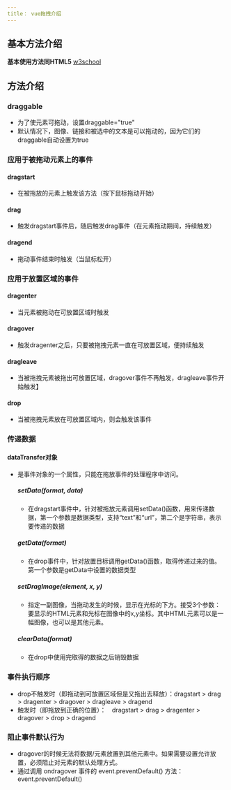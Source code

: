 ```yaml
---
title： vue拖拽介绍
---
```

## 基本方法介绍

**基本使用方法同HTML5**
[w3school](http://www.w3school.com.cn/html5/html_5_draganddrop.asp)

## 方法介绍
 ### draggable  
 - 为了使元素可拖动，设置draggable="true"
 - 默认情况下，图像、链接和被选中的文本是可以拖动的，因为它们的draggable自动设置为true
 ### 应用于被拖动元素上的事件
   #### dragstart
   - 在被拖放的元素上触发该方法（按下鼠标拖动开始）
   #### drag
   - 触发dragstart事件后，随后触发drag事件（在元素拖动期间，持续触发）
   #### dragend
   - 拖动事件结束时触发（当鼠标松开）
 ### 应用于放置区域的事件
   #### dragenter
   - 当元素被拖动在可放置区域时触发
   #### dragover
   - 触发dragenter之后，只要被拖拽元素一直在可放置区域，便持续触发
   #### dragleave
   - 当被拖拽元素被拖出可放置区域，dragover事件不再触发，dragleave事件开始触发】
   #### drop
   - 当被拖拽元素放在可放置区域内，则会触发该事件
 ### 传递数据
   #### dataTransfer对象
   - 是事件对象的一个属性，只能在拖放事件的处理程序中访问。
     ##### setData(format, data)
     - 在dragstart事件中，针对被拖放元素调用setData()函数，用来传递数据，第一个参数是数据类型，支持“text”和“url”，第二个是字符串，表示要传递的数据
     ##### getData(format)
     - 在drop事件中，针对放置目标调用getData()函数，取得传递过来的值。第一个参数是getData中设置的数据类型
     ##### setDragImage(element, x, y)
     - 指定一副图像，当拖动发生的时候，显示在光标的下方。接受3个参数： 要显示的HTML元素和光标在图像中的x,y坐标。其中HTML元素可以是一幅图像，也可以是其他元素。
     ##### clearData(format)
     - 在drop中使用完取得的数据之后销毁数据
 ### 事件执行顺序
 - drop不触发时（即拖动到可放置区域但是又拖出去释放）：dragstart > drag > dragenter > dragover > dragleave > dragend 
 - 触发时（即拖放到正确的位置）：　dragstart > drag > dragenter > dragover > drop > dragend
 ### 阻止事件默认行为
 - dragover的时候无法将数据/元素放置到其他元素中。如果需要设置允许放置，必须阻止对元素的默认处理方式。
 - 通过调用 ondragover 事件的 event.preventDefault() 方法：event.preventDefault()
